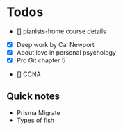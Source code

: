 # Todos

- [] pianists-home course details
- [x] Deep work by Cal Newport
- [x] About love in personal psychology
- [x] Pro Git chapter 5
- [] CCNA

## Quick notes

- Prisma Migrate
- Types of fish

